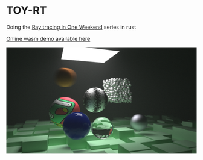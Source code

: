 # TOY-RT

Doing the [Ray tracing in One Weekend](https://raytracing.github.io/) series in rust

[Online wasm demo available here](http://glo.bi/trt)

![demo](/demo.png)
